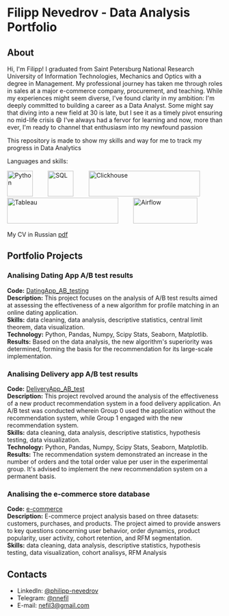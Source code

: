 # Filipp Nevedrov - Data Analysis Portfolio 

## About

Hi, I'm Filipp! I graduated from Saint Petersburg National Research University of Information Technologies, Mechanics and Optics with a degree in Management. My professional journey has taken me through roles in sales at a major e-commerce company, procurement, and teaching. While my experiences might seem diverse, I've found clarity in my ambition: I'm deeply committed to building a career as a Data Analyst. Some might say that diving into a new field at 30 is late, but I see it as a timely pivot ensuring no mid-life crisis :smile: I've always had a fervor for learning and now, more than ever, I'm ready to channel that enthusiasm into my newfound passion

This repository is made to show my skills and way for me to track my progress in Data Analytics



Languages and skills:

<img src="https://upload.wikimedia.org/wikipedia/commons/c/c3/Python-logo-notext.svg" alt="Python" width="60" height="60"/>&nbsp;&nbsp;&nbsp;&nbsp;&nbsp;&nbsp;&nbsp;&nbsp;
<img src="https://cdn.icon-icons.com/icons2/2415/PNG/512/postgresql_original_wordmark_logo_icon_146392.png" alt="SQL" width="60" height="60"/>&nbsp;&nbsp;&nbsp;&nbsp;&nbsp;&nbsp;&nbsp;&nbsp;
<img src="https://www.ilscipio.com/wp-content/uploads/2022/07/clickhouse-logo_freelogovectors.net_.png" alt="Clickhouse" width="260" height="60"/>&nbsp;&nbsp;&nbsp;&nbsp;&nbsp;&nbsp;&nbsp;&nbsp;
<img src="https://upload.wikimedia.org/wikipedia/commons/thumb/4/4b/Tableau_Logo.png/1600px-Tableau_Logo.png" alt="Tableau" width="260" height="60"/>&nbsp;&nbsp;&nbsp;&nbsp;&nbsp;&nbsp;&nbsp;&nbsp;
<img src="https://upload.wikimedia.org/wikipedia/commons/d/de/AirflowLogo.png" alt="Airflow" width="150" height="60"/>




My CV in Russian [pdf](https://github.com/nnefil/portfolio/blob/main/Filipp_Nevedrov_CV_rus.pdf) 

## Portfolio Projects

### Analising Dating App A/B test results 
**Code:** [DatingApp_AB_testing](https://github.com/nnefil/projects/tree/main/DatingApp_AB_test)    
**Description:** This project focuses on the analysis of A/B test results aimed at assessing the effectiveness of a new algorithm for profile matching in an online dating application.  
**Skills:** data cleaning, data analysis, descriptive statistics, central limit theorem, data visualization.   
**Technology:** Python, Pandas, Numpy, Scipy Stats, Seaborn, Matplotlib.  
**Results:** Based on the data analysis, the new algorithm's superiority was determined, forming the basis for the recommendation for its large-scale implementation.  

### Analising Delivery app A/B test results
**Code:** [DeliveryApp_AB_test](https://github.com/nnefil/projects/tree/main/DeliveryApp_AB_test)  
**Description:** This project revolved around the analysis of the effectiveness of a new product recommendation system in a food delivery application. An A/B test was conducted wherein Group 0 used the application without the recommendation system, while Group 1 engaged with the new recommendation system.  
**Skills:** data cleaning, data analysis, descriptive statistics, hypothesis testing, data visualization.  
**Technology:** Python, Pandas, Numpy, Scipy Stats, Seaborn, Matplotlib.  
**Results:** The recommendation system demonstrated an increase in the number of orders and the total order value per user in the experimental group. It's advised to implement the new recommendation system on a permanent basis.  

### Analising the e-commerce store database
**Code:** [e-commerce](https://github.com/nnefil/projects/tree/main/e-commerce)  
**Description:** E-commerce project analysis based on three datasets: customers, purchases, and products. The project aimed to provide answers to key questions concerning user behavior, order dynamics, product popularity, user activity, cohort retention, and RFM segmentation.  
**Skills:** data cleaning, data analysis, descriptive statistics, hypothesis testing, data visualization, cohort analisys, RFM Analysis


## Contacts
- LinkedIn: [@philipp-nevedrov](https://www.linkedin.com/in/philipp-nevedrov-b29320a2/)
- Telegram: [@nnefil](https://t.me/nneefil)
- E-mail: nefil3@gmail.com

